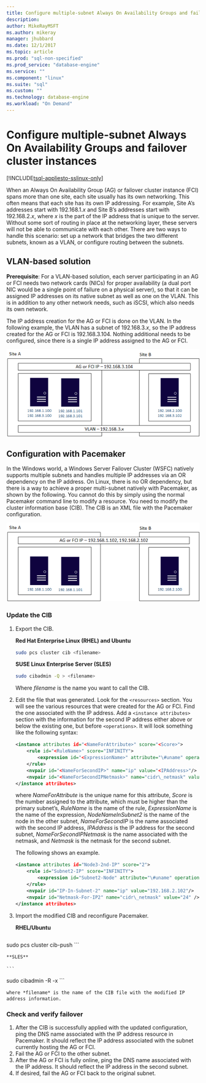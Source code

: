```yaml
---
title: Configure multiple-subnet Always On Availability Groups and failover cluster instances on Linux | Microsoft Docs
description: 
author: MikeRayMSFT 
ms.author: mikeray 
manager: jhubbard
ms.date: 12/1/2017
ms.topic: article
ms.prod: "sql-non-specified"
ms.prod_service: "database-engine"
ms.service: ""
ms.component: "linux"
ms.suite: "sql"
ms.custom: ""
ms.technology: database-engine
ms.workload: "On Demand"
---
```


# Configure multiple-subnet Always On Availability Groups and failover cluster instances

[!INCLUDE[tsql-appliesto-sslinux-only](../includes/tsql-appliesto-sslinux-only.md)]

When an Always On Availability Group (AG) or failover cluster instance (FCI) spans more than one site, each site usually has its own networking. This often means that each site has its own IP addressing. For example, Site A’s addresses start with 192.168.1.*x* and Site B’s addresses start with 192.168.2.*x*, where *x* is the part of the IP address that is unique to the server. Without some sort of routing in place at the networking layer, these servers will not be able to communicate with each other. There are two ways to handle this scenario: set up a network that bridges the two different subnets, known as a VLAN, or configure routing between the subnets.

## VLAN-based solution

**Prerequisite**: For a VLAN-based solution, each server participating in an AG or FCI needs two network cards (NICs) for proper availability (a dual port NIC would be a single point of failure on a physical server), so that it can be assigned IP addresses on its native subnet as well as one on the VLAN. This is in addition to any other network needs, such as iSCSI, which also needs its own network.

The IP address creation for the AG or FCI is done on the VLAN. In the following example, the VLAN has a subnet of 192.168.3.*x*, so the IP address created for the AG or FCI is 192.168.3.104. Nothing additional needs to be configured, since there is a single IP address assigned to the AG or FCI.

![](./media/7-configure-multiple-subnet-ha/image1.png)

## Configuration with Pacemaker

In the Windows world, a Windows Server Failover Cluster (WSFC) natively supports multiple subnets and handles multiple IP addresses via an OR dependency on the IP address. On Linux, there is no OR dependency, but there is a way to achieve a proper multi-subnet natively with Pacemaker, as shown by the following. You cannot do this by simply using the normal Pacemaker command line to modify a resource. You need to modify the cluster information base (CIB). The CIB is an XML file with the Pacemaker configuration.

![](./media/7-configure-multiple-subnet-ha/image2.png)

### Update the CIB

1.  Export the CIB.

    **Red Hat Enterprise Linux (RHEL) and Ubuntu**

    
    ```bash
    sudo pcs cluster cib <filename>
    ```

    **SUSE Linux Enterprise Server (SLES)**

    ```bash
    sudo cibadmin -Q > <filename>
    ```
    
    Where *filename* is the name you want to call the CIB.

2.  Edit the file that was generated. Look for the `<resources>` section. You will see the various resources that were created for the AG or FCI. Find the one associated with the IP address. Add a `<instance attributes>` section with the information for the second IP address either above or below the existing one, but before `<operations>`. It will look something like the following syntax:

    ```xml
    <instance attributes id="<NameForAttribute>" score="<Score>">
        <rule id="<RuleName>" score="INFINITY">
            <expression id="<ExpressionName>" attribute="\#uname" operation="eq" value="<NodeNameInSubnet2>" />
        </rule>
        <nvpair id="<NameForSecondIP>" name="ip" value="<IPAddress>"/>
        <nvpair id="<NameForSecondIPNetmask>" name="cidr\_netmask" value="<Netmask>"/>
    </instance attributes>
    ```
    
    where *NameForAttribute* is the unique name for this attribute, *Score* is the number assigned to the attribute, which must be higher than the primary subnet’s, *RuleName* is the name of the rule, *ExpressionName* is the name of the expression, *NodeNameInSubnet2* is the name of the node in the other subnet, *NameForSecondIP* is the name associated with the second IP address, *IPAddress* is the IP address for the second subnet, *NameForSecondIPNetmask* is the name associated with the netmask, and *Netmask* is the netmask for the second subnet.
    
    The following shows an example.
    
    ```xml
    <instance attributes id="Node3-2nd-IP" score="2">
        <rule id="Subnet2-IP" score="INFINITY">
            <expression id="Subnet2-Node" attribute="\#uname" operation="eq" value="Node3" />
        </rule>
        <nvpair id="IP-In-Subnet-2" name="ip" value="192.168.2.102"/>
        <nvpair id="Netmask-For-IP2" name="cidr\_netmask" value="24" />
    </instance attributes>
    ```

3.  Import the modified CIB and reconfigure Pacemaker.

    **RHEL/Ubuntu**
    
    ```
sudo pcs cluster cib-push <filename>
    ```

    **SLES**
    
    ```
sudo cibadmin -R -x <filename>
    ```

    where *filename* is the name of the CIB file with the modified IP address information.

### Check and verify failover

1.  After the CIB is successfully applied with the updated configuration, ping the DNS name associated with the IP address resource in Pacemaker. It should reflect the IP address associated with the subnet currently hosting the AG or FCI.
2.  Fail the AG or FCI to the other subnet.
3.  After the AG or FCI is fully online, ping the DNS name associated with the IP address. It should reflect the IP address in the second subnet.
4.  If desired, fail the AG or FCI back to the original subnet.
